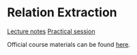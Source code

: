 # Relation Extraction

[Lecture notes](notes.md)
[Practical session](IA161_Relation_Extraction.ipynb)

Official course materials can be found [here](https://nlp.fi.muni.cz/en/AdvancedNlpCourse/RelationExtraction).
